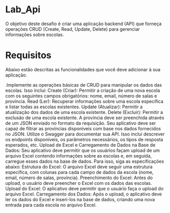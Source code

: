 # Lab_Api
O objetivo deste desafio é criar uma aplicação backend (API) que forneça operações CRUD (Create, Read, Update, Delete) para gerenciar informações sobre escolas.

# Requisitos
Abaixo estão descritas as funcionalidades que você deve adicionar à sua aplicação.

.Implemente as operações básicas de CRUD para manipular os dados das escolas. Isso inclui:
Create (Criar): Permitir a criação de uma nova escola com os seguintes campos obrigatórios: nome, email, número de salas e província.
Read (Ler): Recuperar informações sobre uma escola específica e listar todas as escolas existentes.
Update (Atualizar): Permitir a atualização dos dados de uma escola existente.
Delete (Excluir): Permitir a exclusão de uma escola existente.
A província deve ser preenchida através de um JSON enviado no formato da requisição. Seu aplicativo deve ser capaz de filtrar as províncias disponíveis com base nos dados fornecidos no JSON.
Utilize o Swagger para documentar sua API. Isso inclui descrever os endpoints disponíveis, os parâmetros necessários, os tipos de resposta esperados, etc.
Upload de Excel e Carregamento de Dados na Base de Dados: Seu aplicativo deve permitir que os usuários façam upload de um arquivo Excel contendo informações sobre as escolas e, em seguida, carregue esses dados na base de dados. Para isso, siga as especificações abaixo:
Estrutura do Excel: O arquivo Excel deve seguir uma estrutura específica, com colunas para cada campo de dados da escola (nome, email, número de salas, província).
Preenchimento do Excel: Antes do upload, o usuário deve preencher o Excel com os dados das escolas.
Upload do Excel: O aplicativo deve permitir que o usuário faça o upload do arquivo Excel.
Carregamento dos Dados: Após o upload, o aplicativo deve ler os dados do Excel e inseri-los na base de dados, criando uma nova entrada para cada escola no arquivo Excel.
